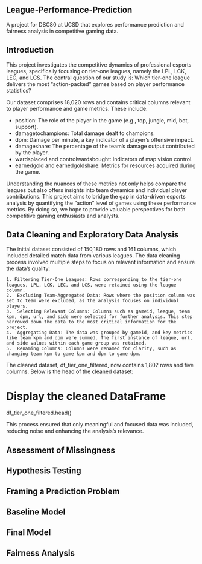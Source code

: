## League-Performance-Prediction
A project for DSC80 at UCSD that explores performance prediction and fairness analysis in competitive gaming data.

## Introduction

This project investigates the competitive dynamics of professional esports leagues, specifically focusing on tier-one leagues, namely the LPL, LCK, LEC, and LCS. The central question of our study is: Which tier-one league delivers the most “action-packed” games based on player performance statistics?

Our dataset comprises 18,020 rows and contains critical columns relevant to player performance and game metrics. These include:

- position: The role of the player in the game (e.g., top, jungle, mid, bot, support).
- damagetochampions: Total damage dealt to champions.
- dpm: Damage per minute, a key indicator of a player’s offensive impact.
- damageshare: The percentage of the team’s damage output contributed by the player.
- wardsplaced and controlwardsbought: Indicators of map vision control.
- earnedgold and earnedgoldshare: Metrics for resources acquired during the game.

Understanding the nuances of these metrics not only helps compare the leagues but also offers insights into team dynamics and individual player contributions. This project aims to bridge the gap in data-driven esports analysis by quantifying the “action” level of games using these performance metrics. By doing so, we hope to provide valuable perspectives for both competitive gaming enthusiasts and analysts.


## Data Cleaning and Exploratory Data Analysis

The initial dataset consisted of 150,180 rows and 161 columns, which included detailed match data from various leagues. The data cleaning process involved multiple steps to focus on relevant information and ensure the data’s quality:

	1. Filtering Tier-One Leagues: Rows corresponding to the tier-one leagues, LPL, LCK, LEC, and LCS, were retained using the league column.
	2.	Excluding Team-Aggregated Data: Rows where the position column was set to team were excluded, as the analysis focuses on individual players.
	3.	Selecting Relevant Columns: Columns such as gameid, league, team kpm, dpm, url, and side were selected for further analysis. This step narrowed down the data to the most critical information for the project.
	4.	Aggregating Data: The data was grouped by gameid, and key metrics like team kpm and dpm were summed. The first instance of league, url, and side values within each game group was retained.
	5.	Renaming Columns: Columns were renamed for clarity, such as changing team kpm to game kpm and dpm to game dpm.

The cleaned dataset, df_tier_one_filtered, now contains 1,802 rows and five columns. Below is the head of the cleaned dataset:

# Display the cleaned DataFrame
df_tier_one_filtered.head()

This process ensured that only meaningful and focused data was included, reducing noise and enhancing the analysis’s relevance.

## Assessment of Missingness

## Hypothesis Testing

## Framing a Prediction Problem

## Baseline Model

## Final Model

## Fairness Analysis